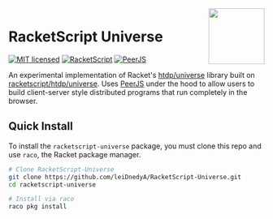 <img src="https://raw.githubusercontent.com/racketscript/racketscript/master/logo.svg" align="right" height="110" />

# RacketScript Universe

[![MIT licensed](https://img.shields.io/badge/license-MIT-blue.svg)](LICENSE-MIT) [![RacketScript](https://img.shields.io/badge/RacketScript-0000FF?logo=github)](https://github.com/racketscript/racketscript) [![PeerJS](https://img.shields.io/badge/PeerJS-e96151?logo=github)](https://github.com/peers/peerjs) 


An experimental implementation of Racket's [htdp/universe](https://github.com/racket/htdp) library built on [racketscript/htdp/universe](https://github.com/racketscript/racketscript). Uses [PeerJS](https://github.com/peers/peerjs) under the hood to allow users to build client-server style distributed programs that run completely in the browser.

## Quick Install

To install the `racketscript-universe` package, you must clone this repo and use `raco`, the Racket package manager.

```sh
# Clone RacketScript-Universe
git clone https://github.com/leiDnedyA/RacketScript-Universe.git
cd racketscript-universe

# Install via raco
raco pkg install
```